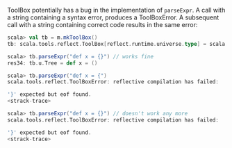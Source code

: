 ToolBox potentially has a bug in the implementation of `parseExpr`. A call with a string containing a syntax error, produces a ToolBoxError. A subsequent call with a string containing correct code results in the same error:

```scala
scala> val tb = m.mkToolBox() 
tb: scala.tools.reflect.ToolBox[reflect.runtime.universe.type] = scala.tools.reflect.ToolBoxFactory$ToolBoxImpl@1f521f12 

scala> tb.parseExpr("def x = {}") // works fine 
res34: tb.u.Tree = def x = () 

scala> tb.parseExpr("def x = {") 
scala.tools.reflect.ToolBoxError: reflective compilation has failed: 

'}' expected but eof found. 
<strack-trace> 

scala> tb.parseExpr("def x = {}") // doesn't work any more 
scala.tools.reflect.ToolBoxError: reflective compilation has failed: 

'}' expected but eof found. 
<strack-trace> 
```
